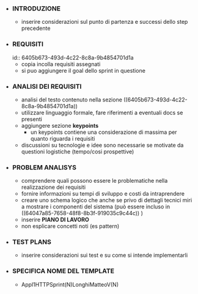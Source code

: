 - ### INTRODUZIONE
	- inserire considerazioni sul punto di partenza e successi dello step precedente
- ### REQUISITI
  id:: 6405b673-493d-4c22-8c8a-9b4854701d1a
	- copia incolla requisiti assegnati
	- si puo aggiungere il goal dello sprint in questione
- ### ANALISI DEI REQUISITI
	- analisi del testo contenuto nella sezione ((6405b673-493d-4c22-8c8a-9b4854701d1a))
	- utilizzare linguaggio formale, fare riferimenti a eventuali docs se presenti
	- aggiungere sezione **keypoints**
		- un keypoints contiene una considerazione di massima per quanto riguarda i requisiti
	- discussioni su tecnologie e idee sono necessarie se motivate da questioni logistiche (tempo/cosi prospettive)
- ### PROBLEM ANALISYS
	- comprendere quali possono essere le problematiche nella realizzazione dei requisiti
	- fornire informazioni su tempi di sviluppo e costi da intraprendere
	- creare uno schema logico che anche se privo di dettagli tecnici miri a mostrare i componenti del sistema (può essere incluso in ((64047a85-7658-48f8-8b3f-919035c9c44c)) )
	- inserire  **PIANO DI LAVORO**
	- non esplicare concetti noti (es pattern)
- ### TEST PLANS
	- inserire considerazioni sui test e su come si intende implementarli
- ### SPECIFICA NOME DEL TEMPLATE
	- Appl1HTTPSprint(N)LonghiMatteoV(N)
